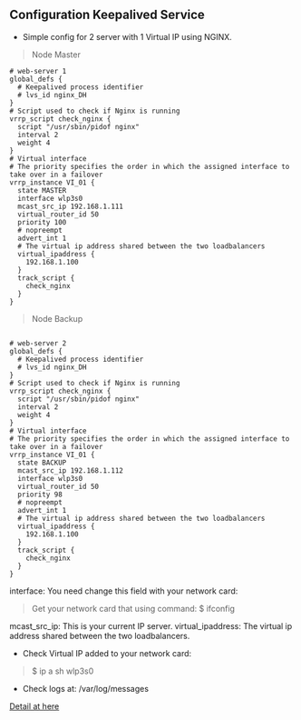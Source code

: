 ## Configuration Keepalived Service

- Simple config for 2 server with 1 Virtual IP using NGINX.
> Node Master
```
# web-server 1
global_defs {
  # Keepalived process identifier
  # lvs_id nginx_DH
}
# Script used to check if Nginx is running
vrrp_script check_nginx {
  script "/usr/sbin/pidof nginx"
  interval 2
  weight 4
}
# Virtual interface
# The priority specifies the order in which the assigned interface to take over in a failover
vrrp_instance VI_01 {
  state MASTER
  interface wlp3s0
  mcast_src_ip 192.168.1.111
  virtual_router_id 50
  priority 100
  # nopreempt
  advert_int 1
  # The virtual ip address shared between the two loadbalancers
  virtual_ipaddress {
    192.168.1.100
  }
  track_script {
    check_nginx
  }
}
```

> Node Backup

```

# web-server 2
global_defs {
  # Keepalived process identifier
  # lvs_id nginx_DH
}
# Script used to check if Nginx is running
vrrp_script check_nginx {
  script "/usr/sbin/pidof nginx"
  interval 2
  weight 4
}
# Virtual interface
# The priority specifies the order in which the assigned interface to take over in a failover
vrrp_instance VI_01 {
  state BACKUP
  mcast_src_ip 192.168.1.112
  interface wlp3s0
  virtual_router_id 50
  priority 98
  # nopreempt
  advert_int 1
  # The virtual ip address shared between the two loadbalancers
  virtual_ipaddress {
    192.168.1.100
  }
  track_script {
    check_nginx
  }
}
```

interface: You need change this field with your network card:
> Get your network card that using command: $ ifconfig

mcast_src_ip: This is your current IP server.
virtual_ipaddress: The virtual ip address shared between the two loadbalancers.

- Check Virtual IP added to your network card:
> $ ip a sh wlp3s0

- Check logs at: /var/log/messages


[Detail at here](https://cuongquach.com/cau-hinh-keepalived-thuc-hien-ip-failover-he-thong-ha.html)
